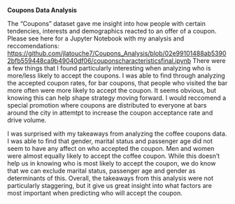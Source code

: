 **Coupons Data Analysis**

The “Coupons” dataset gave me insight into how people with certain tendencies, interests and demographics reacted to an offer of a coupon.
Please see here for a Jupyter Notebook with my analysis and reccomendations: https://github.com/jlatouche7/Coupons_Analysis/blob/02e99101488ab53902bfb559448ca9b49040df06/couponscharacteristicsfinal.ipynb 
There were a few things that I found particularly interesting when analyzing who is more/less likely to accept the coupons.
I was able to find through analyzing the accepted coupon rates, for bar coupons, that people who visited the bar more often were more likely to accept the coupon.
It seems obvious, but knowing this can help shape strategy moving forward.
I would reccomend a special promotion where coupons are distributed to everyone at bars around the city in attemtpt to increase the coupon acceptance rate and drive volume.

I was surprised with my takeaways from analyzing the coffee coupons data. 
I was able to find that gender, marital status and passenger age did not seem to have any affect on who accepted the coupon. Men and women were almost equally likely to accept the coffee coupon. 
While this doesn’t help us in knowing who is most likely to accept the coupon, we do know that we can exclude marital status, passenger age and gender as determinants of this.
Overall, the takeaways from this analysis were not particularly staggering, but it give us great insight into what factors are most important when predicting who will accept the coupon.
